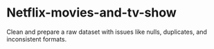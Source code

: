# Netflix-movies-and-tv-show
Clean and prepare a raw dataset with issues like nulls, duplicates, and inconsistent formats.

